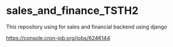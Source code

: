 # sales_and_finance_TSTH2
This repository using for sales and financial backend using django


https://console.cron-job.org/jobs/6246144